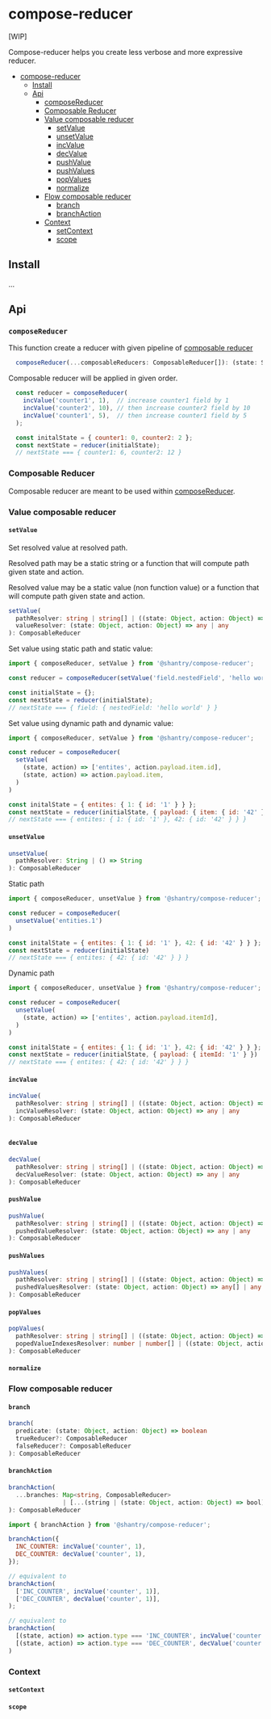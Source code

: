 # compose-reducer

[WIP]

Compose-reducer helps you create less verbose and more expressive reducer.

- [compose-reducer](#compose-reducer)
  - [Install](#install)
  - [Api](#api)
    - [composeReducer](#composereducer)
    - [Composable Reducer](#composable-reducer)
    - [Value composable reducer](#value-composable-reducer)
      - [setValue](#setvalue)
      - [unsetValue](#unsetvalue)
      - [incValue](#incvalue)
      - [decValue](#decvalue)
      - [pushValue](#pushvalue)
      - [pushValues](#pushvalues)
      - [popValues](#popvalues)
      - [normalize](#normalize)
    - [Flow composable reducer](#flow-composable-reducer)
      - [branch](#branch)
      - [branchAction](#branchaction)
    - [Context](#context)
      - [setContext](#setcontext)
      - [scope](#scope)

## Install

...

## Api

### `composeReducer`

This function create a reducer with given pipeline of [composable reducer](#composable-reducer)

```ts
  composeReducer(...composableReducers: ComposableReducer[]): (state: State, action: Action) => State
```

Composable reducer will be applied in given order.

```js
  const reducer = composeReducer(
    incValue('counter1', 1),  // increase counter1 field by 1
    incValue('counter2', 10), // then increase counter2 field by 10
    incValue('counter1', 5),  // then increase counter1 field by 5
  );

  const initalState = { counter1: 0, counter2: 2 };
  const nextState = reducer(initialState);
  // nextState === { counter1: 6, counter2: 12 }
```

### Composable Reducer

Composable reducer are meant to be used within [composeReducer](#composereducer).

### Value composable reducer

#### `setValue`

Set resolved value at resolved path.

Resolved path may be a static string or a function that will compute path given state and action.

Resolved value may be a static value (non function value) or a function that will compute path given state and action.

```ts
setValue(
  pathResolver: string | string[] | ((state: Object, action: Object) => string | string[])
  valueResolver: (state: Object, action: Object) => any | any
): ComposableReducer
```

Set value using static path and static value:

```js
import { composeReducer, setValue } from '@shantry/compose-reducer';

const reducer = composeReducer(setValue('field.nestedField', 'hello world'));

const initialState = {};
const nextState = reducer(initialState);
// nextState === { field: { nestedField: 'hello world' } }
```

Set value using dynamic path and dynamic value:

```js
import { composeReducer, setValue } from '@shantry/compose-reducer';

const reducer = composeReducer(
  setValue(
    (state, action) => ['entites', action.payload.item.id],
    (state, action) => action.payload.item,
  )
)

const initalState = { entites: { 1: { id: '1' } } };
const nextState = reducer(initialState, { payload: { item: { id: '42' } } })
// nextState === { entites: { 1: { id: '1' }, 42: { id: '42' } } }
```

#### `unsetValue`

```ts
unsetValue(
  pathResolver: String | () => String
): ComposableReducer
```

Static path

```js
import { composeReducer, unsetValue } from '@shantry/compose-reducer';

const reducer = composeReducer(
  unsetValue('entities.1')
)

const initalState = { entites: { 1: { id: '1' }, 42: { id: '42' } } };
const nextState = reducer(initialState)
// nextState === { entites: { 42: { id: '42' } } }
```

Dynamic path

```js
import { composeReducer, unsetValue } from '@shantry/compose-reducer';

const reducer = composeReducer(
  unsetValue(
    (state, action) => ['entites', action.payload.itemId],
  )
)

const initalState = { entites: { 1: { id: '1' }, 42: { id: '42' } } };
const nextState = reducer(initialState, { payload: { itemId: '1' } })
// nextState === { entites: { 42: { id: '42' } } }
```

#### `incValue`

```ts
incValue(
  pathResolver: string | string[] | ((state: Object, action: Object) => string | string[])
  incValueResolver: (state: Object, action: Object) => any | any
): ComposableReducer
```

```

```

#### `decValue`

```ts
decValue(
  pathResolver: string | string[] | ((state: Object, action: Object) => string | string[])
  decValueResolver: (state: Object, action: Object) => any | any
): ComposableReducer
```

#### `pushValue`

```ts
pushValue(
  pathResolver: string | string[] | ((state: Object, action: Object) => string | string[])
  pushedValueResolver: (state: Object, action: Object) => any | any
): ComposableReducer
```

#### `pushValues`

```ts
pushValues(
  pathResolver: string | string[] | ((state: Object, action: Object) => string | string[])
  pushedValuesResolver: (state: Object, action: Object) => any[] | any
): ComposableReducer
```

#### `popValues`

```ts
popValues(
  pathResolver: string | string[] | ((state: Object, action: Object) => string | string[])
  popedValueIndexesResolver: number | number[] | ((state: Object, action: Object) => number| number[])
): ComposableReducer
```

#### `normalize`

### Flow composable reducer

#### `branch`

```ts
branch(
  predicate: (state: Object, action: Object) => boolean
  trueReducer?: ComposableReducer
  falseReducer?: ComposableReducer
): ComposableReducer
```

#### `branchAction`

```ts
branchAction(
  ...branches: Map<string, ComposableReducer>
               | [...(string | (state: Object, action: Object) => bool), ComposableReducer]
): ComposableReducer
```

```js
import { branchAction } from '@shantry/compose-reducer';

branchAction({
  INC_COUNTER: incValue('counter', 1),
  DEC_COUNTER: decValue('counter', 1),
});

// equivalent to
branchAction(
  ['INC_COUNTER', incValue('counter', 1)],
  ['DEC_COUNTER', decValue('counter', 1)],
);

// equivalent to
branchAction(
  [(state, action) => action.type === 'INC_COUNTER', incValue('counter', 1)],
  [(state, action) => action.type === 'DEC_COUNTER', decValue('counter', 1)],
)
```

### Context

#### `setContext`

#### `scope`

